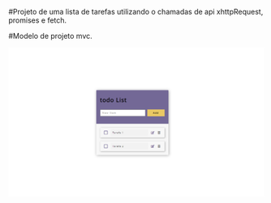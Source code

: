 #Projeto de uma lista de tarefas utilizando o chamadas de api xhttpRequest, promises e fetch.

#Modelo de projeto mvc.

<img src="todolist.png" alt="">
